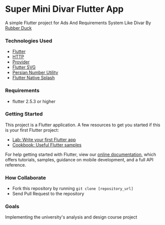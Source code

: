 # Super Mini Divar Flutter App

A simple Flutter project for Ads And Requirements System Like Divar By [Rubber Duck](http://rubberduck.ir/)

### Technologies Used
- [Flutter](https://flutter.dev/)
- [HTTP](https://pub.dev/packages/http/)
- [Provider](https://pub.dev/packages/provider/)
- [Flutter SVG](https://pub.dev/packages/flutter_svg)
- [Persian Number Utility](https://pub.dev/packages/persian_number_utility/)
- [Flutter Native Splash](https://pub.dev/packages/flutter_native_splash/)

### Requirements
 - flutter 2.5.3 or higher

### Getting Started

This project is a Flutter application.
A few resources to get you started if this is your first Flutter project:
- [Lab: Write your first Flutter app](https://flutter.dev/docs/get-started/codelab)
- [Cookbook: Useful Flutter samples](https://flutter.dev/docs/cookbook)

For help getting started with Flutter, view our
[online documentation](https://flutter.dev/docs), which offers tutorials,
samples, guidance on mobile development, and a full API reference.

### How Collaborate
- Fork this repository by running `git clone [repository_url]`
- Send Pull Request to the repository

### Goals
 Implementing the university's analysis and design course project
